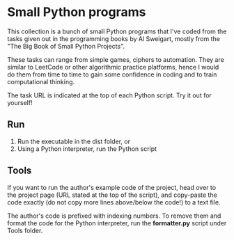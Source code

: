# Small Python programs
This collection is a bunch of small Python programs that I've coded from the tasks given out in the programming books by Al Sweigart, mostly from the "The Big Book of Small Python Projects". 

These tasks can range from simple games, ciphers to automation. They are similar to LeetCode or other algorithmic practice platforms, hence I would do them from time to time to gain some confidence in coding and to train computational thinking.

The task URL is indicated at the top of each Python script. Try it out for yourself! 

## Run
1. Run the executable in the dist folder, or
2. Using a Python interpreter, run the Python script

## Tools
If you want to run the author's example code of the project, head over to the project page (URL stated at the top of the script), and copy-paste the code exactly (do not copy more lines above/below the code!) to a text file. 

The author's code is prefixed with indexing numbers. To remove them and format the code for the Python interpreter, run the **formatter.py** script under Tools folder.  
